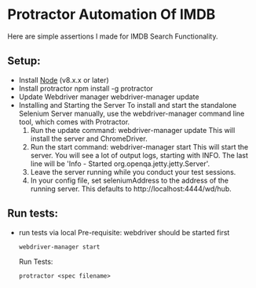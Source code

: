 # Protractor Automation Of IMDB
Here are simple assertions I made for IMDB Search Functionality.



## Setup:
* Install [Node](http://nodejs.org) (v8.x.x or later)
* Install protractor
    npm install -g protractor
* Update Webdriver manager
    webdriver-manager update
* Installing and Starting the Server
  To install and start the standalone Selenium Server manually, use the webdriver-manager command line tool, which comes with Protractor.
  1. Run the update command: webdriver-manager update This will install the server and ChromeDriver.
  2. Run the start command: webdriver-manager start This will start the server. You will see a lot of output logs, starting with INFO. The last line will be 'Info - Started org.openqa.jetty.jetty.Server'.
  3. Leave the server running while you conduct your test sessions.
  4. In your config file, set seleniumAddress to the address of the running server. This defaults to http://localhost:4444/wd/hub.    


## Run tests:
* run tests via local
  Pre-requisite: webdriver should be started first
  ```
  webdriver-manager start
  ```
  Run Tests:  
  ```
  protractor <spec filename>
  ```
